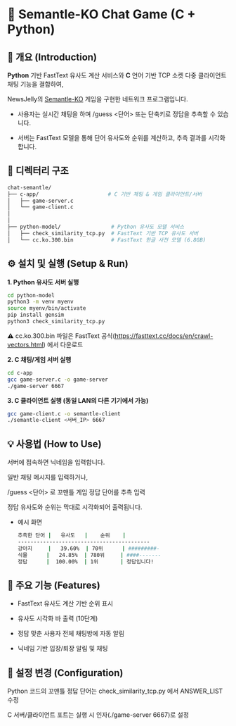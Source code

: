 # 🧠 Semantle-KO Chat Game (C + Python)


## 📝 개요 (Introduction)

**Python** 기반 FastText 유사도 계산 서비스와 **C** 언어 기반 TCP 소켓 다중 클라이언트 채팅 기능을 결합하여,

NewsJelly의 [Semantle-KO](https://semantle-ko.newsjel.ly/) 게임을 구현한 네트워크 프로그램입니다.


+ 사용자는 실시간 채팅을 하며 /guess <단어> 또는 단축키로 정답을 추측할 수 있습니다.
  
+ 서버는 FastText 모델을 통해 단어 유사도와 순위를 계산하고, 추측 결과를 시각화합니다.
  



## 📂 디렉터리 구조
```bash
chat-semantle/
├── c-app/                      # C 기반 채팅 & 게임 클라이언트/서버
│   ├── game-server.c         
│   └── game-client.c         
│    
│
├── python-model/                # Python 유사도 모델 서비스
│   ├── check_similarity_tcp.py  # FastText 기반 TCP 유사도 서버
│   └── cc.ko.300.bin            # FastText 한글 사전 모델 (6.8GB)
```




## ⚙️ 설치 및 실행 (Setup & Run)
**1. Python 유사도 서버 실행**
```bash
cd python-model
python3 -m venv myenv
source myenv/bin/activate
pip install gensim
python3 check_similarity_tcp.py
```
  ⚠️ cc.ko.300.bin 파일은 FastText 공식(https://fasttext.cc/docs/en/crawl-vectors.html) 에서 다운로드


**2. C 채팅/게임 서버 실행**
```bash
cd c-app
gcc game-server.c -o game-server
./game-server 6667
```


**3. C 클라이언트 실행 (동일 LAN의 다른 기기에서 가능)**
```bash
gcc game-client.c -o semantle-client
./semantle-client <서버_IP> 6667
```




## 💡 사용법 (How to Use)
서버에 접속하면 닉네임을 입력합니다.

일반 채팅 메시지를 입력하거나,

/guess <단어> 로 꼬맨틀 게임 정답 단어를 추측 입력


정답 유사도와 순위는 막대로 시각화되어 출력됩니다.


+ 예시 화면
  ```bash
  추측한 단어 |   유사도   |    순위    |
  ------------------------------------------
  강아지     |   39.60%  | 70위      | #########-
  식물      |   24.85%  | 780위     | ####-------
  정답      |  100.00%  | 1위       | 정답입니다!
  ```




## 🎯 주요 기능 (Features)

+ FastText 유사도 계산 기반 순위 표시
  
+ 유사도 시각화 바 출력 (10단계)
  
+ 정답 맞춘 사용자 전체 채팅방에 자동 알림
  
+ 닉네임 기반 입장/퇴장 알림 및 채팅



## 🔧 설정 변경 (Configuration)

Python 코드의 꼬맨틀 정답 단어는 check_similarity_tcp.py 에서 ANSWER_LIST 수정

C 서버/클라이언트 포트는 실행 시 인자(./game-server 6667)로 설정
